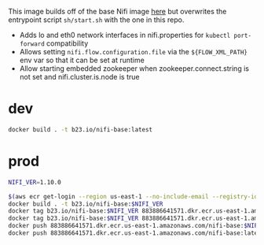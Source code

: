 This image builds off of the base Nifi image [here](https://github.com/apache/nifi/tree/rel/nifi-1.9.2/nifi-docker/dockerhub) but overwrites the entrypoint script `sh/start.sh` with the one in this repo.

- Adds lo and eth0 network interfaces in nifi.properties for `kubectl port-forward` compatibility
- Allows setting `nifi.flow.configuration.file` via the `${FLOW_XML_PATH}` env var so that it can be set at runtime
- Allow starting embedded zookeeper when zookeeper.connect.string is not set and nifi.cluster.is.node is true


# dev

```bash
docker build . -t b23.io/nifi-base:latest
```


# prod

```bash
NIFI_VER=1.10.0

$(aws ecr get-login --region us-east-1 --no-include-email --registry-ids 883886641571)
docker build . -t b23.io/nifi-base:$NIFI_VER
docker tag b23.io/nifi-base:$NIFI_VER 883886641571.dkr.ecr.us-east-1.amazonaws.com/nifi-base:$NIFI_VER
docker tag b23.io/nifi-base:$NIFI_VER 883886641571.dkr.ecr.us-east-1.amazonaws.com/nifi-base:latest
docker push 883886641571.dkr.ecr.us-east-1.amazonaws.com/nifi-base:$NIFI_VER
docker push 883886641571.dkr.ecr.us-east-1.amazonaws.com/nifi-base:latest
```
